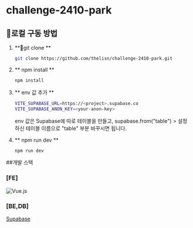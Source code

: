 # challenge-2410-park
## 로컬 구동 방법

1. **git clone **
   ```bash
   git clone https://github.com/thelisn/challenge-2410-park.git
   ```

2. ** npm install **
   ```bash
   npm install
   ```

3. ** env 값 추가 **
   ```bash
   VITE_SUPABASE_URL=https://<project>.supabase.co
   VITE_SUPABASE_ANON_KEY=<your-anon-key>
   ```
   env 값은 Supabase에 따로 테이블을 만들고, supabase.from("table") >  설정하신 테이블 이름으로 "table" 부분 바꾸시면 됩니다.

4. ** npm run dev **
   ```bash
   npm run dev
   ```

##개발 스택
### [FE]
![Vue.js](https://img.shields.io/badge/vuejs-%2335495e.svg?style=for-the-badge&logo=vuedotjs&logoColor=%234FC08D)

### [BE,DB]
[Supabase](https://supabase.com/)
